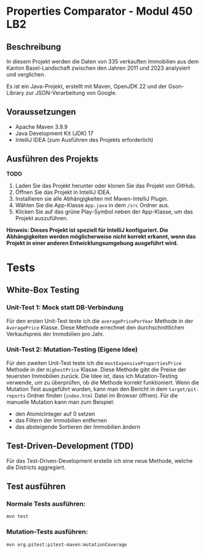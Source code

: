 # Properties Comparator - Modul 450 LB2

## Beschreibung

In diesem Projekt werden die Daten von 335 verkauften Immobilien aus dem Kanton Basel-Landschaft zwischen den Jahren 2011 und 2023 analysiert und
verglichen.

Es ist ein Java-Projekt, erstellt mit Maven, OpenJDK 22 und der Gson-Library zur JSON-Verarbeitung von Google.

## Voraussetzungen

* Apache Maven 3.9.9
* Java Development Kit (JDK) 17
* IntelliJ IDEA (zum Ausführen des Projekts erforderlich)

## Ausführen des Projekts

**TODO**

1. Laden Sie das Projekt herunter oder klonen Sie das Projekt von GitHub.
2. Öffnen Sie das Projekt in IntelliJ IDEA.
3. Installieren sie alle Abhängigkeiten mit Maven-IntelliJ Plugin.
4. Wählen Sie die App-Klasse `App.java` in dem `/src` Ordner aus.
5. Klicken Sie auf das grüne Play-Symbol neben der App-Klasse, um das Projekt auszuführen.

**Hinweis: Dieses Projekt ist speziell für IntelliJ konfiguriert. Die Abhängigkeiten werden möglicherweise nicht korrekt erkannt, wenn das Projekt in
einer anderen Entwicklungsumgebung ausgeführt wird.**

# Tests

## White-Box Testing

### Unit-Test 1: Mock statt DB-Verbindung

Für den ersten Unit-Test teste ich die `averagePricePerYear` Methode in der `AveragePrice` Klasse.
Diese Methode errechnet den durchschnittlichen Verkaufspreis der Immobilien pro Jahr.

### Unit-Test 2: Mutation-Testing (Eigene Idee)

Für den zweiten Unit-Test teste ich die `mostExpensivePropertiesPrice` Methode in der `HighestPrice` Klasse.
Diese Methode gibt die Preise der teuersten Immobilien zurück.
Die Idee ist, dass ich Mutation-Testing verwende, um zu überprüfen, ob die Methode korrekt funktioniert.
Wenn die Mutation Test ausgeführt wurden, kann man den Bericht in dem `target/pit-reports` Ordner finden (`index.html` Datei im Browser öffnen).
Für die manuelle Mutation kann man zum Beispiel:

- den AtomicInteger auf 0 setzen
- das Filtern der Immobilien entfernen
- das absteigende Sortieren der Immobilien ändern

## Test-Driven-Development (TDD)

Für das Test-Driven-Development erstelle ich eine neue Methode, welche die Districts aggregiert.

## Test ausführen

### Normale Tests ausführen:

```
mvn test
```

### Mutation-Tests ausführen:

```
mvn org.pitest:pitest-maven:mutationCoverage
```


